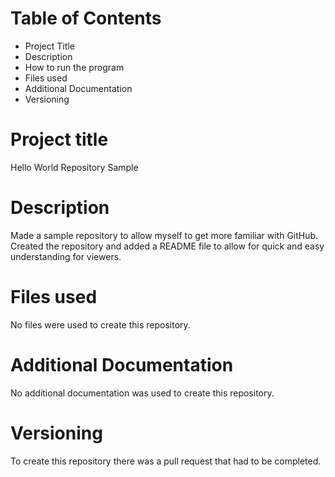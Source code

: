 # Table of Contents
- Project Title
- Description
- How to run the program
- Files used
- Additional Documentation
- Versioning
# Project title
Hello World Repository Sample
# Description
Made a sample repository to allow myself to get more familiar with GitHub. Created the repository and added a README file to allow for quick and easy understanding for viewers. 
# Files used
No files were used to create this repository.
# Additional Documentation
No additional documentation was used to create this repository.
# Versioning
To create this repository there was a pull request that had to be completed. 
